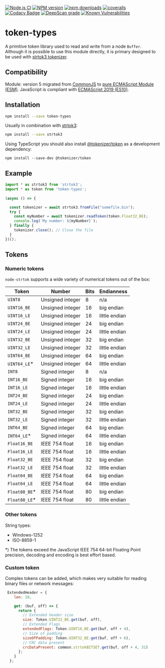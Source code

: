 [![Node.js CI](https://github.com/Borewit/token-types/actions/workflows/nodejs-ci.yml/badge.svg?branch=master)](https://github.com/Borewit/token-types/actions/workflows/nodejs-ci.yml?query=branch%3Amaster)
[![NPM version](https://badge.fury.io/js/token-types.svg)](https://npmjs.org/package/token-types)
[![npm downloads](http://img.shields.io/npm/dm/token-types.svg)](https://npmcharts.com/compare/token-types,strtok3?start=1200&interval=30)
[![coveralls](https://coveralls.io/repos/github/Borewit/token-types/badge.svg?branch=master)](https://coveralls.io/github/Borewit/token-types?branch=master)
[![Codacy Badge](https://api.codacy.com/project/badge/Grade/4723ce4613fc49cda8db5eed29f18834)](https://www.codacy.com/app/Borewit/token-types?utm_source=github.com&amp;utm_medium=referral&amp;utm_content=Borewit/token-types&amp;utm_campaign=Badge_Grade)
[![DeepScan grade](https://deepscan.io/api/teams/5165/projects/6940/branches/61852/badge/grade.svg)](https://deepscan.io/dashboard#view=project&tid=5165&pid=6940&bid=61852)
[![Known Vulnerabilities](https://snyk.io/test/github/Borewit/token-types/badge.svg?targetFile=package.json)](https://snyk.io/test/github/Borewit/token-types?targetFile=package.json)

# token-types

A primitive token library used to read and write from a node `Buffer`.
Although it is possible to use this module directly, it is primary designed to be used with [strtok3 tokenizer](https://github.com/Borewit/strtok3).

## Compatibility

Module: version 5 migrated from [CommonJS](https://en.wikipedia.org/wiki/CommonJS) to [pure ECMAScript Module (ESM)](https://gist.github.com/sindresorhus/a39789f98801d908bbc7ff3ecc99d99c).
JavaScript is compliant with [ECMAScript 2019 (ES10)](https://en.wikipedia.org/wiki/ECMAScript#10th_Edition_%E2%80%93_ECMAScript_2019).

## Installation

```sh
npm install --save token-types
```
Usually in combination with [strtok3](https://github.com/Borewit/strtok3):
```sh
npm install --save strtok3
```

Using TypeScript you should also install [@tokenizer/token](https://github.com/Borewit/tokenizer-token) as a development
dependency:

```shell
npm install --save-dev @tokenizer/token
```


## Example

```js
import * as strtok3 from 'strtok3';
import * as token from 'token-types';
    
(async () => {

  const tokenizer = await strtok3.fromFile("somefile.bin");
  try {
    const myNumber = await tokenizer.readToken(token.Float32_BE);
    console.log(`My number: ${myNumber}`);
  } finally {
    tokenizer.close(); // Close the file
  } 
})();
```

## Tokens

### Numeric tokens

`node-strtok` supports a wide variety of numerical tokens out of the box:

| Token         | Number           | Bits | Endianness     |
|---------------|------------------|------|----------------|
| `UINT8`       | Unsigned integer |    8 | n/a            |
| `UINT16_BE`   | Unsigned integer |   16 | big endian     |
| `UINT16_LE`   | Unsigned integer |   16 | little endian  |
| `UINT24_BE`   | Unsigned integer |   24 | big endian     |
| `UINT24_LE`   | Unsigned integer |   24 | little endian  |
| `UINT32_BE`   | Unsigned integer |   32 | big endian     |
| `UINT32_LE`   | Unsigned integer |   32 | little endian  |
| `UINT64_BE`   | Unsigned integer |   64 | big endian     |
| `UINT64_LE`*  | Unsigned integer |   64 | little endian  |
| `INT8`        | Signed integer   |    8 | n/a            |
| `INT16_BE`    | Signed integer   |   16 | big endian     |
| `INT16_LE`    | Signed integer   |   16 | little endian  |
| `INT24_BE`    | Signed integer   |   24 | big endian     |
| `INT24_LE`    | Signed integer   |   24 | little endian  |
| `INT32_BE`    | Signed integer   |   32 | big endian     |
| `INT32_LE`    | Signed integer   |   32 | little endian  |
| `INT64_BE`    | Signed integer   |   64 | big endian     |
| `INT64_LE`*   | Signed integer   |   64 | little endian  |
| `Float16_BE`  | IEEE 754 float   |   16 | big endian     |
| `Float16_LE`  | IEEE 754 float   |   16 | little endian  |
| `Float32_BE`  | IEEE 754 float   |   32 | big endian     |
| `Float32_LE`  | IEEE 754 float   |   32 | little endian  |
| `Float64_BE`  | IEEE 754 float   |   64 | big endian     |
| `Float64_LE`  | IEEE 754 float   |   64 | little endian  |
| `Float80_BE`* | IEEE 754 float   |   80 | big endian     |
| `Float80_LE`* | IEEE 754 float   |   80 | little endian  |

### Other tokens

String types:
* Windows-1252
* ISO-8859-1
  
*) The tokens exceed the JavaScript IEEE 754 64-bit Floating Point precision, decoding and encoding is best effort based.

### Custom token

Complex tokens can be added, which makes very suitable for reading binary files or network messages:
```js
 ExtendedHeader = {
    len: 10,

    get: (buf, off) => {
      return {
        // Extended header size
        size: Token.UINT32_BE.get(buf, off),
        // Extended Flags
        extendedFlags: Token.UINT16_BE.get(buf, off + 4),
        // Size of padding
        sizeOfPadding: Token.UINT32_BE.get(buf, off + 6),
        // CRC data present
        crcDataPresent: common.strtokBITSET.get(buf, off + 4, 31)
      };
    }
  };
```
